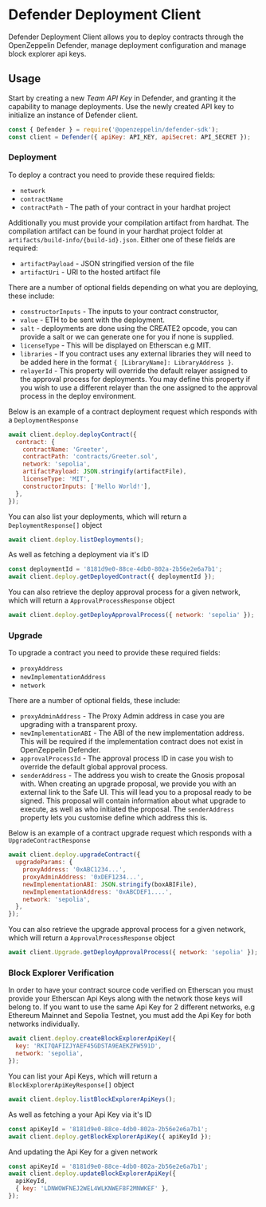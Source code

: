 # Defender Deployment Client

Defender Deployment Client allows you to deploy contracts through the OpenZeppelin Defender, manage deployment configuration and manage block explorer api keys.

## Usage

Start by creating a new _Team API Key_ in Defender, and granting it the capability to manage deployments. Use the newly created API key to initialize an instance of Defender client.

```js
const { Defender } = require('@openzeppelin/defender-sdk');
const client = Defender({ apiKey: API_KEY, apiSecret: API_SECRET });
```

### Deployment

To deploy a contract you need to provide these required fields:

- `network`
- `contractName`
- `contractPath` - The path of your contract in your hardhat project

Additionally you must provide your compilation artifact from hardhat. The compilation artifact can be found in your hardhat project folder at `artifacts/build-info/{build-id}.json`. Either one of these fields are required:

- `artifactPayload` - JSON stringified version of the file
- `artifactUri` - URI to the hosted artifact file

There are a number of optional fields depending on what you are deploying, these include:

- `constructorInputs` - The inputs to your contract constructor,
- `value` - ETH to be sent with the deployment.
- `salt` - deployments are done using the CREATE2 opcode, you can provide a salt or we can generate one for you if none is supplied.
- `licenseType` - This will be displayed on Etherscan e.g MIT.
- `libraries` - If you contract uses any external libraries they will need to be added here in the format `{ [LibraryName]: LibraryAddress }`.
- `relayerId` - This property will override the default relayer assigned to the approval process for deployments. You may define this property if you wish to use a different relayer than the one assigned to the approval process in the deploy environment.

Below is an example of a contract deployment request which responds with a `DeploymentResponse`

```js
await client.deploy.deployContract({
  contract: {
    contractName: 'Greeter',
    contractPath: 'contracts/Greeter.sol',
    network: 'sepolia',
    artifactPayload: JSON.stringify(artifactFile),
    licenseType: 'MIT',
    constructorInputs: ['Hello World!'],
  },
});
```

You can also list your deployments, which will return a `DeploymentResponse[]` object

```js
await client.deploy.listDeployments();
```

As well as fetching a deployment via it's ID

```js
const deploymentId = '8181d9e0-88ce-4db0-802a-2b56e2e6a7b1';
await client.deploy.getDeployedContract({ deploymentId });
```

You can also retrieve the deploy approval process for a given network, which will return a `ApprovalProcessResponse` object

```js
await client.deploy.getDeployApprovalProcess({ network: 'sepolia' });
```

### Upgrade

To upgrade a contract you need to provide these required fields:

- `proxyAddress`
- `newImplementationAddress`
- `network`

There are a number of optional fields, these include:

- `proxyAdminAddress` - The Proxy Admin address in case you are upgrading with a transparent proxy.
- `newImplementationABI` - The ABI of the new implementation address. This will be required if the implementation contract does not exist in OpenZeppelin Defender.
- `approvalProcessId` - The approval process ID in case you wish to override the default global approval process.
- `senderAddress` - The address you wish to create the Gnosis proposal with. When creating an upgrade proposal, we provide you with an external link to the Safe UI. This will lead you to a proposal ready to be signed. This proposal will contain information about what upgrade to execute, as well as who initiated the proposal. The `senderAddress` property lets you customise define which address this is.

Below is an example of a contract upgrade request which responds with a `UpgradeContractResponse`

```js
await client.deploy.upgradeContract({
  upgradeParams: {
    proxyAddress: '0xABC1234...',
    proxyAdminAddress: '0xDEF1234...',
    newImplementationABI: JSON.stringify(boxABIFile),
    newImplementationAddress: '0xABCDEF1....',
    network: 'sepolia',
  },
});
```

You can also retrieve the upgrade approval process for a given network, which will return a `ApprovalProcessResponse` object

```js
await client.Upgrade.getDeployApprovalProcess({ network: 'sepolia' });
```

### Block Explorer Verification

In order to have your contract source code verified on Etherscan you must provide your Etherscan Api Keys along with the network those keys will belong to. If you want to use the same Api Key for 2 different networks, e.g Ethereum Mainnet and Sepolia Testnet, you must add the Api Key for both networks individually.

```js
await client.deploy.createBlockExplorerApiKey({
  key: 'RKI7QAFIZJYAEF45GDSTA9EAEKZFW591D',
  network: 'sepolia',
});
```

You can list your Api Keys, which will return a `BlockExplorerApiKeyResponse[]` object

```js
await client.deploy.listBlockExplorerApiKeys();
```

As well as fetching a your Api Key via it's ID

```js
const apiKeyId = '8181d9e0-88ce-4db0-802a-2b56e2e6a7b1';
await client.deploy.getBlockExplorerApiKey({ apiKeyId });
```

And updating the Api Key for a given network

```js
const apiKeyId = '8181d9e0-88ce-4db0-802a-2b56e2e6a7b1';
await client.deploy.updateBlockExplorerApiKey({
  apiKeyId,
  { key: 'LDNWOWFNEJ2WEL4WLKNWEF8F2MNWKEF' },
});
```
